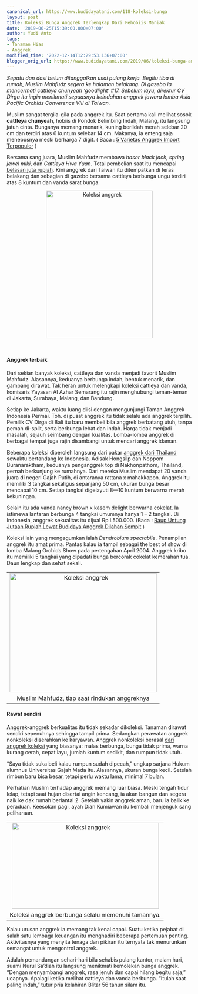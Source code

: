 ```yaml
---
canonical_url: https://www.budidayatani.com/118-koleksi-bunga
layout: post
title: Koleksi Bunga Anggrek Terlengkap Dari Pehobiis Maniak
date: '2019-06-25T15:39:00.000+07:00'
author: Yudi Anto
tags:
- Tanaman Hias
- Anggrek
modified_time: '2022-12-14T12:29:53.136+07:00'
blogger_orig_url: https://www.budidayatani.com/2019/06/koleksi-bunga-anggrek-terlengkap-dari.html
---
```


<p><i>Sepatu dan dasi belum ditanggalkan usai pulang kerja. Begitu tiba di rumah, Muslim Mahfudz segera ke halaman belakang. Di gazebo ia mencermati cattleya chunyeah &#8216;goodlight&#8217; #17. Sebelum layu, direktur CV Dirga itu ingin menikmati sepuasnya keindahan anggrek jawara lomba Asia Pacific Orchids Converence VIII di Taiwan.</i></p><p>Muslim sangat tergila-gila pada anggrek itu. Saat pertama kali melihat sosok <b>cattleya chunyeah</b>, hobiis di Pondok Belimbing Indah, Malang, itu langsung jatuh cinta. Bunganya memang menarik, kuning berlidah merah selebar 20 cm dan terdiri atas 6 kuntum selebar 14 cm. Makanya, ia enteng saja menebusnya meski berharga 7 digit. ( Baca : <a href="https://www.budidayatani.com/2019/06/5-varietas-anggrek-import-terpopuler.html">5 Varietas Anggrek Import Terpopuler</a> )</p><p>Bersama sang juara, Muslim Mahfudz membawa <i>haser black jack</i>, <i>spring jewel miki</i>, dan <i>Cattleya Hwa Yuan</i>. Total pembelian saat itu mencapai <a href="https://www.budidayatani.com/2019/06/omzet-puluhan-juta-perbulan-hanya-dari.html">belasan juta rupiah</a>. Kini anggrek dari Taiwan itu ditempatkan di teras belakang dan sebagian di gazebo bersama cattleya berbunga ungu terdiri atas 8 kuntum dan vanda sarat bunga.</p><div style="clear: both;text-align: center"><a style="margin-left: 1em;margin-right: 1em" href="https://i2.wp.com/1.bp.blogspot.com/-2THhTTEyhzM/XQ9Z-xJDjnI/AAAAAAAACc0/sOwTOK4Rex0gQKLxFhdccIvyOonYveXNgCLcBGAs/s1600/Cattleya_436x600.jpg?ssl=1"><img loading="lazy" title="" src="https://i1.wp.com/1.bp.blogspot.com/-2THhTTEyhzM/XQ9Z-xJDjnI/AAAAAAAACc0/sOwTOK4Rex0gQKLxFhdccIvyOonYveXNgCLcBGAs/s400/Cattleya_436x600.jpg?resize=290%2C400&amp;ssl=1" alt="Koleksi anggrek" width="290" height="400" border="0" data-original-height="600" data-original-width="436" data-recalc-dims="1" /></a></div><p>&nbsp;</p><h4>Anggrek terbaik</h4><p>Dari sekian banyak koleksi, cattleya dan vanda menjadi favorit Muslim Mahfudz. Alasannya, keduanya berbunga indah, bentuk menarik, dan gampang dirawat. Tak heran untuk melengkapi koleksi cattleya dan vanda, komisaris Yayasan Al Azhar Semarang itu rajin menghubungi teman-teman di Jakarta, Surabaya, Malang, dan Bandung.</p><p>Setiap ke Jakarta, waktu luang diisi dengan mengunjungi Taman Anggrek Indonesia Permai. Toh. di pusat anggrek itu tidak selalu ada anggrek terpilih. Pemilik CV Dirga di Bali itu baru membeli bila anggrek berbatang utuh, tanpa pemah di-split, serta berbunga lebat dan indah. Harga tidak menjadi masalah, sejauh seimbang dengan kualitas. Lomba-lomba anggrek di berbagai tempat juga rajin disambangi untuk mencari anggrek idaman.</p><p>Beberapa koleksi diperoleh langsung dari pakar <a href="https://www.budidayatani.com/2019/06/varietas-bunga-anggrek-sepatu-yang.html">anggrek dari Thailand</a> sewaktu bertandang ke Indonesia. Adisak Hongsilp dan Noppom Buranaraktham, keduanya penganggrek top di Nakhonpathom, Thailand, pernah berkunjung ke rumahnya. Dari mereka Muslim mendapat 20 vanda juara di negeri Gajah Putih, di antaranya rattana x mahakkapon. Anggrek itu memiliki 3 tangkai sekaligus sepanjang 50 cm, ukuran bunga besar mencapai 10 cm. Setiap tangkai digelayuti 8—10 kuntum berwarna merah kekuningan.</p><p>Selain itu ada vanda nancy brown x kasem delight berwarna cokelat. Ia istimewa lantaran berbunga 4 tangkai umumnya hanya 1 &#8211; 2 tangkai. Di Indonesia, anggrek sekualitas itu dijual Rp l.500.000. (Baca : <a href="https://www.budidayatani.com/2019/06/raup-untung-jutaan-rupiah-lewat.html">Raup Untung Jutaan Rupiah Lewat Budidaya Anggrek Dilahan Sempit</a> )</p><p>Koleksi lain yang mengagumkan ialah <i>Dendrobium spectabile</i>. Penampilan anggrek itu amat prima. Pantas kalau ia tampil sebagai the best of show di lomba Malang Orchids Show pada pertengahan April 2004. Anggrek kribo itu memiliki 5 tangkai yang dipadati bunga bercorak cokelat kemerahan tua. Daun lengkap dan sehat sekali.</p><table style="margin-left: auto;margin-right: auto;text-align: center" cellspacing="0" cellpadding="0" align="center"><tbody><tr><td style="text-align: center"><a style="margin-left: auto;margin-right: auto" href="https://i2.wp.com/1.bp.blogspot.com/-tL5pM3F41us/XQ9avbOwduI/AAAAAAAACdE/64lRzDsVMhg-gSmyCrXXg2H66GlK4_f-ACLcBGAs/s1600/Cattleya_740x600.jpg?ssl=1"><img loading="lazy" title="" src="https://i2.wp.com/1.bp.blogspot.com/-tL5pM3F41us/XQ9avbOwduI/AAAAAAAACdE/64lRzDsVMhg-gSmyCrXXg2H66GlK4_f-ACLcBGAs/s400/Cattleya_740x600.jpg?resize=400%2C323&amp;ssl=1" alt="Koleksi anggrek" width="400" height="323" border="0" data-original-height="600" data-original-width="740" data-recalc-dims="1" /></a></td></tr><tr><td style="text-align: center">Muslim Mahfudz, tiap saat rindukan anggreknya</td></tr></tbody></table><h4>Rawat sendiri</h4><p>Anggrek-anggrek berkualitas itu tidak sekadar dikoleksi. Tanaman dirawat sendiri sepenuhnya sehingga tampil prima. Sedangkan perawatan anggrek nonkoleksi diserahkan ke karyawan. Anggrek nonkoleksi berasal <a href="https://www.budidayatani.com/2019/06/mengintip-koleksi-bonsai-pehobiis-dari.html" style="width: auto !important" data-wpil-post-to-="data-wpil-post-to-">dari anggrek koleksi</a> yang biasanya: malas berbunga, bunga tidak prima, warna kurang cerah, cepat layu, jumlah kuntum sedikit, dan rumpun tidak utuh.</p><p>“Saya tidak suka beli kalau rumpun sudah dipecah,” ungkap sarjana Hukum alumnus Universitas Gajah Mada itu. Alasannya, ukuran bunga kecil. Setelah rimbun baru bisa besar, tetapi perlu waktu lama, minimal 7 bulan.</p><p>Perhatian Muslim terhadap anggrek memang luar biasa. Meski tengah tidur lelap, tetapi saat hujan disertai angin kencang, ia akan bangun dan segera naik ke dak rumah berlantai 2. Setelah yakin anggrek aman, baru ia balik ke peraduan. Keesokan pagi, ayah Dian Kumiawan itu kembali menjenguk sang peliharaan.</p><table style="margin-left: auto;margin-right: auto;text-align: center" cellspacing="0" cellpadding="0" align="center"><tbody><tr><td style="text-align: center"><a style="margin-left: auto;margin-right: auto" href="https://i2.wp.com/1.bp.blogspot.com/-XoQM3q8HA20/XQ9aV1mRArI/AAAAAAAACc8/mt84nm4kfpQE_KWHrAa8naIUHytIvJgjQCLcBGAs/s1600/Cattleya_800x469.jpg?ssl=1"><img loading="lazy" title="" src="https://i2.wp.com/1.bp.blogspot.com/-XoQM3q8HA20/XQ9aV1mRArI/AAAAAAAACc8/mt84nm4kfpQE_KWHrAa8naIUHytIvJgjQCLcBGAs/s400/Cattleya_800x469.jpg?resize=400%2C233&amp;ssl=1" alt="Koleksi anggrek" width="400" height="233" border="0" data-original-height="469" data-original-width="800" data-recalc-dims="1" /></a></td></tr><tr><td style="text-align: center">Koleksi anggrek berbunga selalu memenuhi tamannya.</td></tr></tbody></table><p>Kalau urusan anggrek ia memang tak kenal capai. Suatu ketika pejabat di salah satu lembaga keuangan itu menghadiri beberapa pertemuan penting. Aktivitasnya yang menyita tenaga dan pikiran itu ternyata tak menurunkan semangat untuk mengontrol anggrek.</p><p>Adalah pemandangan sehari-hari bila sehabis pulang kantor, malam hari, suami Nurul Sa’diah itu langsung menikmati kemolekan bunga anggrek. “Dengan menyambangi anggrek, rasa jenuh dan capai hilang begitu saja,” ucapnya. Apalagi ketika melihat cattleya dan vanda berbunga. “Itulah saat paling indah,” tutur pria kelahiran Blitar 56 tahun silam itu.</p>